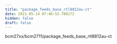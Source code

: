 ```yaml
---
title: "package_feeds_base_rtl8812au-ct"
date: 2021-05-14 07:46:53.788172
hidden: false
draft: false
---
```


bcm27xx/bcm2711/package_feeds_base_rtl8812au-ct

